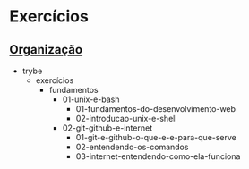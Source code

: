 # Exercícios 

## [Organização](https://app.betrybe.com/course/real-life-engineer/exercise-portfolio/#como-organizar)
- trybe
  - exercícios
    - fundamentos
      - 01-unix-e-bash
        - 01-fundamentos-do-desenvolvimento-web
        - 02-introducao-unix-e-shell
      - 02-git-github-e-internet
        - 01-git-e-github-o-que-e-e-para-que-serve
        - 02-entendendo-os-comandos
        - 03-internet-entendendo-como-ela-funciona
